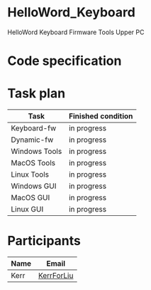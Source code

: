 # HelloWord_Keyboard
HelloWord Keyboard Firmware Tools Upper PC
# Code specification

# Task plan
|Task|Finished condition|
|---|---|
|Keyboard-fw|in progress|
|Dynamic-fw|in progress|
|Windows Tools|in progress|
|MacOS Tools|in progress|
|Linux Tools|in progress|
|Windows GUI|in progress|
|MacOS GUI|in progress|
|Linux GUI|in progress|

# Participants
|Name|Email|
|---|---|
|Kerr|[KerrForLiu](KerrForLiu@gmail.com)|
